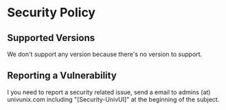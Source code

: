 # Security Policy

## Supported Versions

We don't support any version because there's no version to support.

## Reporting a Vulnerability

I you need to report a security related issue, send a email to admins (at) univunix.com including "[Security-UnivUI]" at the beginning of the subject.
